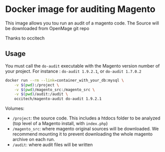 # Docker image for auditing Magento

This image allows you tou run an audit of a magento code.
The Source will be downloaded from OpenMage git repo

Thanks to occitech

## Usage

You must call the `do-audit` executable with the Magento version number of your project. For instance : `do-audit 1.9.2.1`, or `do-audit 1.7.0.2`


```bash
docker run --rm --link=container_with_your_db:mysql \
	-v $(pwd):/project \
	-v $(pwd)/magento_src:/magento_src \
	-v $(pwd)/audit:/audit \
	occitech/magento-audit do-audit 1.9.2.1
```

Volumes:

* `/project`: the source code. This includes a htdocs folder to be analyzed (top level of a Magento install, with `index.php`)
* `/magento_src`: where magento original sources will be downloaded. We recommend mounting it to prevent downloading the whole magento archive on each run.
* `/audit`: where audit files will be written